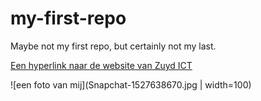 # my-first-repo
Maybe not my first repo, but certainly not my last.

[Een hyperlink naar de website van Zuyd ICT](https://www.zuyd.nl/opleidingen/hbo-ict)

![een foto van mij](Snapchat-1527638670.jpg | width=100)
